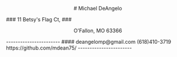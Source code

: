 <p align="center">
# Michael DeAngelo
</p>
### 11 Betsy's Flag Ct,
### <p style="text-align: center;">O'Fallon, MO  63366</p>
-----------------------
#### deangelomp@gmail.com 		(618)410-3719 		https://github.com/mdean75/
-----------------------



